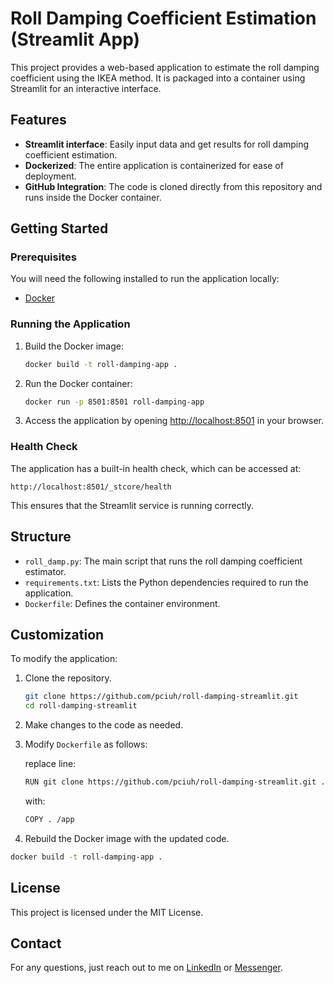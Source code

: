 # Roll Damping Coefficient Estimation (Streamlit App)

This project provides a web-based application to estimate the roll damping coefficient using the IKEA method. It is packaged into a container using Streamlit for an interactive interface.

## Features

- **Streamlit interface**: Easily input data and get results for roll damping coefficient estimation.
- **Dockerized**: The entire application is containerized for ease of deployment.
- **GitHub Integration**: The code is cloned directly from this repository and runs inside the Docker container.

## Getting Started

### Prerequisites

You will need the following installed to run the application locally:

- [Docker](https://docs.docker.com/get-docker/)

### Running the Application

1. Build the Docker image:

   ```bash
   docker build -t roll-damping-app .
   ```

2. Run the Docker container:

   ```bash
   docker run -p 8501:8501 roll-damping-app
   ```

3. Access the application by opening [http://localhost:8501](http://localhost:8501) in your browser.

### Health Check

The application has a built-in health check, which can be accessed at:

```
http://localhost:8501/_stcore/health
```

This ensures that the Streamlit service is running correctly.

## Structure

- `roll_damp.py`: The main script that runs the roll damping coefficient estimator.
- `requirements.txt`: Lists the Python dependencies required to run the application.
- `Dockerfile`: Defines the container environment.

## Customization

To modify the application:

1. Clone the repository.
   ```bash
   git clone https://github.com/pciuh/roll-damping-streamlit.git
   cd roll-damping-streamlit
   ```
2. Make changes to the code as needed.
3. Modify `Dockerfile` as follows:

    replace line:
    ```bash
    RUN git clone https://github.com/pciuh/roll-damping-streamlit.git .
    ```
    with:
    ```bash
    COPY . /app
    ```
3. Rebuild the Docker image with the updated code.

```bash
docker build -t roll-damping-app .
```

## License

This project is licensed under the MIT License.

## Contact

For any questions, just reach out to me on [LinkedIn](https://www.linkedin.com/in/sebastian-bielicki-27aa87204/) or [Messenger](https://m.me/sbbielicki).

